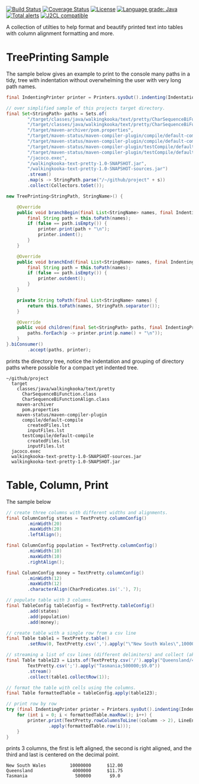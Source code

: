[![Build Status](https://github.com/mP1/walkingkooka-text-pretty/actions/workflows/build.yaml/badge.svg)](https://github.com/mP1/walkingkooka-text-pretty/actions/workflows/build.yaml/badge.svg)
[![Coverage Status](https://coveralls.io/repos/github/mP1/walkingkooka-text-pretty/badge.svg?branch=master)](https://coveralls.io/github/mP1/walkingkooka-text-pretty?branch=master)
[![License](https://img.shields.io/badge/License-Apache%202.0-blue.svg)](https://opensource.org/licenses/Apache-2.0)
[![Language grade: Java](https://img.shields.io/lgtm/grade/java/g/mP1/walkingkooka-text-pretty.svg?logo=lgtm&logoWidth=18)](https://lgtm.com/projects/g/mP1/walkingkooka-text-pretty/context:java)
[![Total alerts](https://img.shields.io/lgtm/alerts/g/mP1/walkingkooka-text-pretty.svg?logo=lgtm&logoWidth=18)](https://lgtm.com/projects/g/mP1/walkingkooka-text-pretty/alerts/)
[![J2CL compatible](https://img.shields.io/badge/J2CL-compatible-brightgreen.svg)](https://github.com/mP1/j2cl-central)



A collection of utilties to help format and beautify printed text into tables with column alignment formatting and more.


# TreePrinting Sample

The sample below gives an example to print to the console many paths in a tidy, tree with indentation without overwhelming
the user with very long path names.

```java
final IndentingPrinter printer = Printers.sysOut().indenting(Indentation.SPACES2);

// over simplified sample of this projects target directory.
final Set<StringPath> paths = Sets.of(
        "/target/classes/java/walkingkooka/text/pretty/CharSequenceBiFunction.class",
        "/target/classes/java/walkingkooka/text/pretty/CharSequenceBiFunctionAlign.class", // some class files...
        "/target/maven-archiver/pom.properties",
        "/target/maven-status/maven-compiler-plugin/compile/default-compile/createdFiles.lst",
        "/target/maven-status/maven-compiler-plugin/compile/default-compile/inputFiles.lst",
        "/target/maven-status/maven-compiler-plugin/testCompile/default-compile/createdFiles.lst",
        "/target/maven-status/maven-compiler-plugin/testCompile/default-compile/inputFiles.lst",
        "/jacoco.exec",
        "/walkingkooka-text-pretty-1.0-SNAPSHOT.jar",
        "/walkingkooka-text-pretty-1.0-SNAPSHOT-sources.jar")
        .stream()
        .map(s -> StringPath.parse("/~/github/project" + s))
        .collect(Collectors.toSet());

new TreePrinting<StringPath, StringName>() {

    @Override
    public void branchBegin(final List<StringName> names, final IndentingPrinter printer) {
        final String path = this.toPath(names);
        if (false == path.isEmpty()) {
            printer.print(path + "\n");
            printer.indent();
        }
    }

    @Override
    public void branchEnd(final List<StringName> names, final IndentingPrinter printer) {
        final String path = this.toPath(names);
        if (false == path.isEmpty()) {
            printer.outdent();
        }
    }

    private String toPath(final List<StringName> names) {
        return this.toPath(names, StringPath.separator());
    }

    @Override
    public void children(final Set<StringPath> paths, final IndentingPrinter printer) {
        paths.forEach(p -> printer.print(p.name() + "\n"));
    }
}.biConsumer()
        .accept(paths, printer);
```

prints the directory tree, notice the indentation and grouping of directory paths where possible for a compact yet
indented tree.

```text
~/github/project
  target
    classes/java/walkingkooka/text/pretty
      CharSequenceBiFunction.class
      CharSequenceBiFunctionAlign.class
    maven-archiver
      pom.properties
    maven-status/maven-compiler-plugin
      compile/default-compile
        createdFiles.lst
        inputFiles.lst
      testCompile/default-compile
        createdFiles.lst
        inputFiles.lst
  jacoco.exec
  walkingkooka-text-pretty-1.0-SNAPSHOT-sources.jar
  walkingkooka-text-pretty-1.0-SNAPSHOT.jar
```



# Table, Column, Print

The sample below
```java
// create three columns with different widths and alignments.
final ColumnConfig states = TextPretty.columnConfig()
        .minWidth(20)
        .maxWidth(20)
        .leftAlign();

final ColumnConfig population = TextPretty.columnConfig()
        .minWidth(10)
        .maxWidth(10)
        .rightAlign();

final ColumnConfig money = TextPretty.columnConfig()
        .minWidth(12)
        .maxWidth(12)
        .characterAlign(CharPredicates.is('.'), 7);

// populate table with 3 columns.
final TableConfig tableConfig = TextPretty.tableConfig()
        .add(states)
        .add(population)
        .add(money);

// create table with a single row from a csv line
final Table table1 = TextPretty.table()
        .setRow(0, TextPretty.csv(',').apply("\"New South Wales\",10000000,$12.00"));

// streaming a list of csv lines (different delimiters) and collect (aka add to table)
final Table table123 = Lists.of(TextPretty.csv('/').apply("Queensland/4000000/$11.75"),
        TextPretty.csv(';').apply("Tasmania;500000;$9.0"))
        .stream()
        .collect(table1.collectRow(1));

// format the table with cells using the columns.
final Table formattedTable = tableConfig.apply(table123);

// print row by row
try (final IndentingPrinter printer = Printers.sysOut().indenting(Indentation.SPACES2)) {
    for (int i = 0; i < formattedTable.maxRow(); i++) {
        printer.print(TextPretty.rowColumnsToLine((column -> 2), LineEnding.SYSTEM)
                .apply(formattedTable.row(i)));
    }
}
```

prints 3 columns, the first is left aligned, the second is right aligned, and the third and last is centered on the decimal 
point.

```text
New South Wales         10000000      $12.00
Queensland               4000000      $11.75
Tasmania                  500000       $9.0
```
